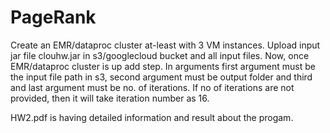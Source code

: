 # PageRank

Create an EMR/dataproc cluster at-least with 3 VM instances. Upload input jar file clouhw.jar in s3/googlecloud bucket and all input files. Now, once EMR/dataproc cluster is up add step. In arguments first argument must be the input file path in s3, second argument must be output folder and third and last argument must be no. of iterations. If no of iterations are not provided, then it will take iteration number as 16.

HW2.pdf is having detailed information and result about the progam.

